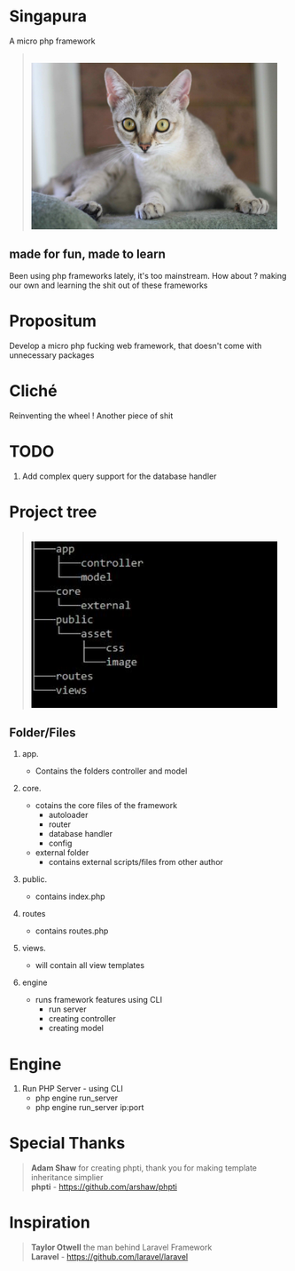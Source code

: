 # Singapura
A micro php framework
> <br>
> <img height="300px" src="https://github.com/stinkymonkeyph/singapura/blob/master/who.jpg"></img>
> <br>

## made for fun, made to learn
Been using php frameworks lately, it's too mainstream. How about ? making our own and learning the shit out of these frameworks

# Propositum

Develop a micro php fucking web framework, that doesn't come with unnecessary packages

# Cliché

Reinventing the wheel ! Another piece of shit

# TODO

1. Add complex query support for the database handler

# Project tree

> <br>
> <img height="300px" src="https://github.com/stinkymonkeyph/singapura/blob/master/tree.JPG"></img>
> <br>

## Folder/Files

1. app.
	* Contains the folders controller and model

2. core.
	 * cotains the core files of the framework
	 	* autoloader
	 	* router
	 	* database handler
	 	* config
	 * external folder
	 	* contains external scripts/files from other author

3. public.
 	* contains index.php

4. routes
	* contains routes.php

5. views.
 	* will contain all view templates

6. engine 
	* runs framework features using CLI
		* run server
		* creating controller
		* creating model

 # Engine 

 1. Run PHP Server - using CLI
 	* php engine run_server
 	* php engine run_server ip:port

# Special Thanks

> **Adam Shaw** for creating phpti, thank you for making template inheritance simplier <br>
> **phpti** - https://github.com/arshaw/phpti


# Inspiration

> **Taylor Otwell** the man behind Laravel Framework <br>
> **Laravel** - https://github.com/laravel/laravel



